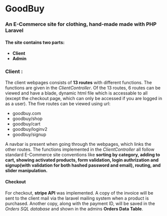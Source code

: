 # GoodBuy

### An E-Commerce site for clothing, hand-made made with PHP Laravel

#### The site contains two parts:
* **Client**
* **Admin**

### Client :

The client webpages consists of **13 routes** with different functions. The functions are given in the *ClientController*. Of the 13 routes, 6 routes can be viewed and have a blade, dynamic html file which is accessable to all (except the checkout page, which can only be accessed if you are logged in as a user). The five routes can be viewed using url:
* goodbuy.com
* goodbuy/shop
* goodbuy/cart
* goodbuy/loginv2
* goodbuy/signup

A navbar is present when going through the webpages, which links the other routes. The functions implemented in the *ClientController* all follow standard E-Commerce site conventions like **sorting by category, adding to cart, showing activated products, form validation, login authrization and signup(with validation for both hashed password and email), routing, and slider manipulation.**

#### Checkout
For checkout, **stripe API** was implemented. A copy of the invoice will be sent to the client mail via the laravel mailing system when a product is purchased. Another copy, along with the payment ID, will be saved in the *Orders SQL database* and shown in the admins **Orders Data Table**.


    



